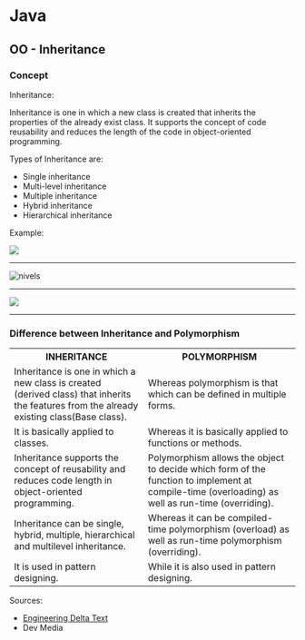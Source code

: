 # Java

## OO - Inheritance


### Concept

<p>Inheritance:</p>
<p>Inheritance is one in which a new class is created that inherits the properties of the already exist class. It supports the concept of code reusability and reduces the length of the code in object-oriented programming.</p>

<p>Types of Inheritance are:</p>

<ul>
  <li>Single inheritance</li>
  <li>Multi-level inheritance</li>
  <li>Multiple inheritance</li>
  <li>Hybrid inheritance</li>
  <li>Hierarchical inheritance</li>
</ul>

<p>Example:</p>
<img src="https://dotnettrickscloud.blob.core.windows.net/img/oops/types-of-inheritance-c-sharp.png" />



<hr/>
<img src="https://www.tutorialspoint.com/java/images/types_of_inheritance.jpg" alt="nivels"/>



<hr/>
<img src="https://simplesnippets.tech/wp-content/uploads/2018/04/java-types-of-inheritance-1280x720.jpg"/>

<hr/>

### Difference between Inheritance and Polymorphism

<table>
  <tr>
    <th>INHERITANCE</th>
    <th>POLYMORPHISM</th>
  </tr>
  <tr>
    <td>Inheritance is one in which a new class is created (derived class) that inherits the features from the already existing class(Base class).</td>
    <td>Whereas polymorphism is that which can be defined in multiple forms.</td>
  </tr>
  <tr>
    <td>It is basically applied to classes.</td>
    <td>Whereas it is basically applied to functions or methods.</td>
  </tr>
  <tr>
    <td>Inheritance supports the concept of reusability and reduces code length in object-oriented programming.</td>
    <td>Polymorphism allows the object to decide which form of the function to implement at compile-time (overloading) as well as run-time (overriding).</td>
  </tr>
  <tr>
    <td>Inheritance can be single, hybrid, multiple, hierarchical and multilevel inheritance.</td>
    <td>Whereas it can be compiled-time polymorphism (overload) as well as run-time polymorphism (overriding).</td>
  </tr>
  <tr>
    <td>It is used in pattern designing.</td>
    <td>While it is also used in pattern designing.</td>
  </tr>
</table>





Sources:
<ul>
<li>
<a href="https://eng.libretexts.org/Courses/Delta_College/C_-_Data_Structures/05%3A_Polymorphism/5.4%3A_Difference_between_Inheritance_and_Polymorphism#:~:text=1.-,Inheritance%20is%20one%20in%20which%20a%20new%20class%20is%20created,be%20defined%20in%20multiple%20forms.&text=Whereas%20it%20can%20be%20compiled,%2Dtime%20polymorphism%20(overriding)."> Engineering Delta Text</a>
  </li>
  <li>
    <a herf="https://www.devmedia.com.br/os-4-pilares-da-programacao-orientada-a-objetos/9264">Dev Media</a>
  </li>
 </ul>
